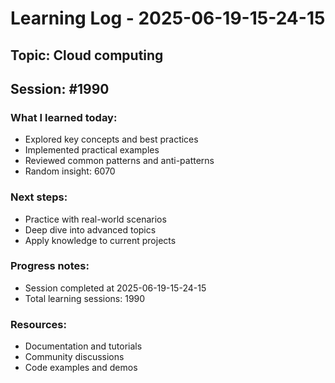 # Learning Log - 2025-06-19-15-24-15

## Topic: Cloud computing
## Session: #1990

### What I learned today:
- Explored key concepts and best practices
- Implemented practical examples  
- Reviewed common patterns and anti-patterns
- Random insight: 6070

### Next steps:
- Practice with real-world scenarios
- Deep dive into advanced topics
- Apply knowledge to current projects

### Progress notes:
- Session completed at 2025-06-19-15-24-15
- Total learning sessions: 1990

### Resources:
- Documentation and tutorials
- Community discussions
- Code examples and demos
